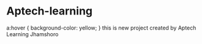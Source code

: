 # Aptech-learning
a:hover {
  background-color: yellow;
}
this is new project created by Aptech Learning Jhamshoro

